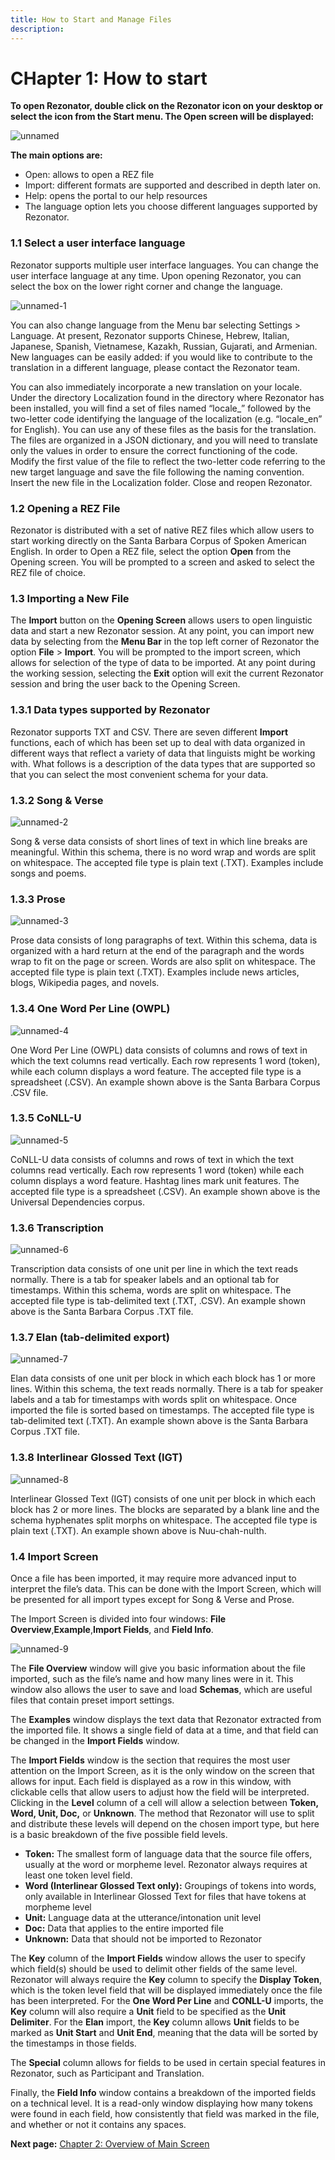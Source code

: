 ```yaml
---
title: How to Start and Manage Files
description: 
---
```

CHapter 1:	How to start
=====
**To open Rezonator, double click on the Rezonator icon on your desktop or select the icon from the Start menu. The Open screen will be displayed:**

![unnamed](https://user-images.githubusercontent.com/77072787/133002427-7aa061ac-c1ed-4c3f-8037-d204a75bd726.png)

**The main options are:**
* Open: allows to open a REZ file
* Import: different formats are supported and described in depth later on.
* Help: opens the portal to our help resources
* The language option lets you choose different languages supported by Rezonator. 

### 1.1	Select a user interface language

  Rezonator supports multiple user interface languages. You can change the user interface language at any time. Upon opening Rezonator, you can select the box on the lower right corner and change the language.

![unnamed-1](https://user-images.githubusercontent.com/77072787/133002587-7f9a2670-6d4e-4a82-9566-9797a402347d.png)

  You can also change language from the Menu bar selecting Settings > Language. At present, Rezonator supports Chinese, Hebrew, Italian, Japanese, Spanish, Vietnamese, Kazakh, Russian, Gujarati, and Armenian. New languages can be easily added: if you would like to contribute to the translation in a different language, please contact the Rezonator team.

You can also immediately incorporate a new translation on your locale. Under the directory Localization found in the directory where Rezonator has been installed, you will find a set of files named “locale_” followed by the two-letter code identifying the language of the localization (e.g. “locale_en” for English). You can use any of these files as the basis for the translation. The files are organized in a JSON dictionary, and you will need to translate only the values in order to ensure the correct functioning of the code. Modify the first value of the file to reflect the two-letter code referring to the new target language and save the file following the naming convention. Insert the new file in the Localization folder. Close and reopen Rezonator.

### 1.2	Opening a REZ File

  Rezonator is distributed with a set of native REZ files which allow users to start working directly on the Santa Barbara Corpus of Spoken American English. In order to Open a REZ file, select the option **Open** from the Opening screen. You will be prompted to a screen and asked to select the REZ file of choice.

### 1.3	Importing a New File

  The **Import** button on the **Opening Screen** allows users to open linguistic data and start a new Rezonator session.
At any point, you can import new data by selecting from the **Menu Bar** in the top left corner of Rezonator the option **File** > **Import**. You will be prompted to the import screen, which allows for selection of the type of data to be imported.
At any point during the working session, selecting the **Exit** option will exit the current Rezonator session and bring the user back to the Opening Screen.

### 1.3.1	Data types supported by Rezonator

  Rezonator supports TXT and CSV. There are seven different **Import** functions, each of which has been set up to deal with data organized in different ways that reflect a variety of data that linguists might be working with. What follows is a description of the data types that are supported so that you can select the most convenient schema for your data.

### 1.3.2	Song & Verse

![unnamed-2](https://user-images.githubusercontent.com/77072787/133002833-e6937f7a-4281-4a33-8249-f62c28365eb3.png)


  Song & verse data consists of short lines of text in which line breaks are meaningful. Within this schema, there is no word wrap and words are split on whitespace. The accepted file type is plain text (.TXT). Examples include songs and poems. 

### 1.3.3	Prose

![unnamed-3](https://user-images.githubusercontent.com/77072787/133002842-3c94632d-efc5-45dc-9451-4acca83754c1.png)


  Prose data consists of long paragraphs of text. Within this schema, data is organized with a hard return at the end of the paragraph and the words wrap to fit on the page or screen. Words are also split on whitespace. The accepted file type is plain text (.TXT). Examples include news articles, blogs, Wikipedia pages, and novels.  

### 1.3.4	One Word Per Line (OWPL)

![unnamed-4](https://user-images.githubusercontent.com/77072787/133002847-1c71724e-8aa3-4c46-b64c-5f2795a09d50.png)


  One Word Per Line (OWPL) data consists of columns and rows of text in which the text columns read vertically. Each row represents 1 word (token), while each column displays a word feature. The accepted file type is a spreadsheet (.CSV). An example shown above is the Santa Barbara Corpus .CSV file. 

### 1.3.5	CoNLL-U

![unnamed-5](https://user-images.githubusercontent.com/77072787/133002857-4d6df24d-6032-4ab5-88b1-b6a53fa9aede.png)


  CoNLL-U data consists of columns and rows of text in which the text columns read vertically. Each row represents 1 word (token) while each column displays a word feature. Hashtag lines mark unit features. The accepted file type is a spreadsheet (.CSV). An example shown above is the Universal Dependencies corpus. 

### 1.3.6	Transcription

![unnamed-6](https://user-images.githubusercontent.com/77072787/133002876-27e0fdf1-047a-46af-9612-8a1c04ff5a7b.png)


  Transcription data consists of one unit per line in which the text reads normally. There is a tab for speaker labels and an optional tab for timestamps. Within this schema, words are split on whitespace. The accepted file type is tab-delimited text (.TXT, .CSV). An example shown above is the Santa Barbara Corpus .TXT file. 

### 1.3.7	Elan (tab-delimited export)

![unnamed-7](https://user-images.githubusercontent.com/77072787/133002899-bf5bf758-948d-42c3-b98f-63939b647558.png)


  Elan data consists of one unit per block in which each block has 1 or more lines. Within this schema, the text reads normally. There is a tab for speaker labels and a tab for timestamps with words split on whitespace. Once imported the file is sorted based on timestamps. The accepted file type is tab-delimited text (.TXT). An example shown above is the Santa Barbara Corpus .TXT file.

### 1.3.8	Interlinear Glossed Text (IGT)

![unnamed-8](https://user-images.githubusercontent.com/77072787/133002909-ee814a05-d148-4ecc-9a1b-0cf0a05be501.png)


  Interlinear Glossed Text (IGT) consists of one unit per block in which each block has 2 or more lines. The blocks are separated by a blank line and the schema hyphenates split morphs on whitespace. The accepted file type is plain text (.TXT). An example shown above is Nuu-chah-nulth. 

### 1.4	Import Screen  

  Once a file has been imported, it may require more advanced input to interpret the file’s data. This can be done with the Import Screen, which will be presented for all import types except for Song & Verse and Prose.

The Import Screen is divided into four windows: **File Overview**,**Example**,**Import Fields**, and **Field Info**.

![unnamed-9](https://user-images.githubusercontent.com/77072787/133003024-c734506e-668e-4049-af42-4c61a80afeba.png)

The **File Overview** window will give you basic information about the file imported, such as the file’s name and how many lines were in it. This window also allows the user to save and load **Schemas**, which are useful files that contain preset import settings.

The **Examples** window displays the text data that Rezonator extracted from the imported file. It shows a single field of data at a time, and that field can be changed in the **Import Fields** window.

The **Import Fields** window is the section that requires the most user attention on the Import Screen, as it is the only window on the screen that allows for input. Each field is displayed as a row in this window, with clickable cells that allow users to adjust how the field will be interpreted. Clicking in the **Level** column of a cell will allow a selection between **Token, Word, Unit, Doc,** or **Unknown**. The method that Rezonator will use to split and distribute these levels will depend on the chosen import type, but here is a basic breakdown of the five possible field levels.

* **Token:** The smallest form of language data that the source file offers, usually at the word or morpheme level. Rezonator always requires at least one token level field.
* **Word (Interlinear Glossed Text only):** Groupings of tokens into words, only available in Interlinear Glossed Text for files that have tokens at morpheme level
* **Unit:** Language data at the utterance/intonation unit level
* **Doc:** Data that applies to the entire imported file
* **Unknown:** Data that should not be imported to Rezonator

The **Key** column of the **Import Fields** window allows the user to specify which field(s) should be used to delimit other fields of the same level. Rezonator will always require the **Key** column to specify the **Display Token**, which is the token level field that will be displayed immediately once the file has been interpreted. For the **One Word Per Line** and **CONLL-U** imports, the **Key** column will also require a **Unit** field to be specified as the **Unit Delimiter**. For the **Elan** import, the **Key** column allows **Unit** fields to be marked as **Unit Start** and **Unit End**, meaning that the data will be sorted by the timestamps in those fields.

The **Special** column allows for fields to be used in certain special features in Rezonator, such as Participant and Translation.

Finally, the **Field Info** window contains a breakdown of the imported fields on a technical level. It is a read-only window displaying how many tokens were found in each field, how consistently that field was marked in the file, and whether or not it contains any spaces.

**Next page:** <u><a href="{{site.baseurl}}/Chapter2">Chapter 2: Overview of Main Screen</a></u>
